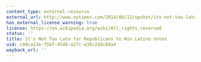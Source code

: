 ```yaml
---
content_type: external-resource
external_url: http://www.nytimes.com/2014/08/12/upshot/its-not-too-late-for-republicans-to-win-latino-votes.html
has_external_license_warning: true
license: https://en.wikipedia.org/wiki/All_rights_reserved
status: ''
title: It's Not Too Late for Republicans to Win Latino Votes
uid: c49ca13e-75bf-454b-a27c-e36c2ddc04a4
wayback_url: ''
---
```

